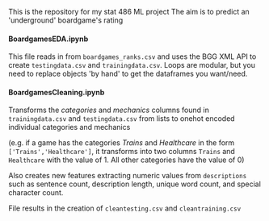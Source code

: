 This is the repository for my stat 486 ML project
The aim is to predict an 'underground' boardgame's rating


#### BoardgamesEDA.ipynb
This file reads in from `boardgames_ranks.csv` and uses the BGG XML API to create `testingdata.csv` and `trainingdata.csv`. Loops are modular, but you need to replace objects 'by hand' to get the dataframes you want/need.

#### BoardgamesCleaning.ipynb
Transforms the *categories* and *mechanics* columns found in `trainingdata.csv` and `testingdata.csv` from lists to onehot encoded individual categories and mechanics

(e.g. if a game has the categories *Trains* and *Healthcare* in the form `['Trains','Healthcare']`, it transforms into two columns `Trains` and `Healthcare` with the value of 1. All other categories have the value of 0)

Also creates new features extracting numeric values from `descriptions` such as sentence count, description length, unique word count, and special character count.

File results in the creation of `cleantesting.csv` and `cleantraining.csv`